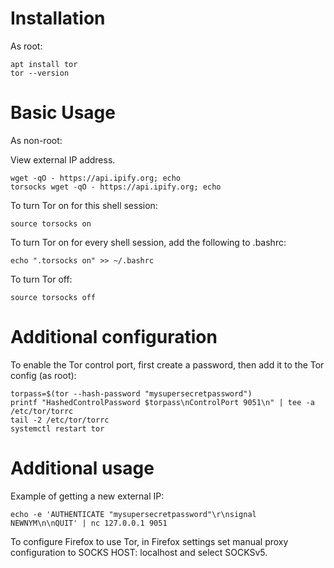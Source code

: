 # Installation
As root:

    apt install tor
    tor --version

# Basic Usage
As non-root:

View external IP address.

    wget -qO - https://api.ipify.org; echo
    torsocks wget -qO - https://api.ipify.org; echo

To turn Tor on for this shell session:

    source torsocks on

To turn Tor on for every shell session, add the following to .bashrc:

    echo ".torsocks on" >> ~/.bashrc

To turn Tor off:

    source torsocks off

# Additional configuration
To enable the Tor control port, first create a password, then add it to the Tor config (as root):

    torpass=$(tor --hash-password "mysupersecretpassword")
    printf "HashedControlPassword $torpass\nControlPort 9051\n" | tee -a /etc/tor/torrc
    tail -2 /etc/tor/torrc
    systemctl restart tor

# Additional usage
Example of getting a new external IP:

    echo -e 'AUTHENTICATE "mysupersecretpassword"\r\nsignal NEWNYM\n\nQUIT' | nc 127.0.0.1 9051

To configure Firefox to use Tor, in Firefox settings set manual proxy configuration to SOCKS HOST: localhost and select SOCKSv5.
